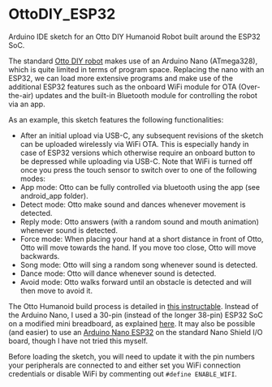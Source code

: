 # OttoDIY_ESP32
Arduino IDE sketch for an Otto DIY Humanoid Robot built around the ESP32 SoC.

The standard [Otto DIY robot](https://www.ottodiy.com/) makes use of an Arduino Nano (ATmega328), which is quite limited in terms of program space.
Replacing the nano with an ESP32, we can load more extensive programs and make use of the additional ESP32 features such as the onboard WiFi module for OTA (Over-the-air) updates and the built-in Bluetooth module for controlling the robot via an app.

As an example, this sketch features the following functionalities:
* After an initial upload via USB-C, any subsequent revisions of the sketch can be uploaded wirelessly via WiFi OTA. This is especially handy in case of ESP32 versions which otherwise require an onboard button to be depressed while uploading via USB-C. Note that WiFi is turned off once you press the touch sensor to switch over to one of the following modes:
* App mode: Otto can be fully controlled via bluetooth using the app (see android_app folder).
* Detect mode: Otto make sound and dances whenever movement is detected.
* Reply mode: Otto answers (with a random sound and mouth animation) whenever sound is detected.
* Force mode: When placing your hand at a short distance in front of Otto, Otto will move towards the hand. If you move too close, Otto will move backwards.
* Song mode: Otto will sing a random song whenever sound is detected.
* Dance mode: Otto will dance whenever sound is detected.
* Avoid mode: Otto walks forward until an obstacle is detected and will then move to avoid it.

The Otto Humanoid build process is detailed in [this instructable](https://www.instructables.com/Otto-DIY-Humanoid-Robot/).
Instead of the Arduino Nano, I used a 30-pin (instead of the longer 38-pin) ESP32 SoC on a modified mini breadboard, as explained [here](https://www.pangodream.es/breadboard-adapter-for-esp32-dev-board).
It may also be possible (and easier) to use an [Arduino Nano ESP32](https://store.arduino.cc/en-be/products/nano-esp32) on the standard Nano Shield I/O board, though I have not tried this myself.

Before loading the sketch, you will need to update it with the pin numbers your peripherals are connected to and either set you WiFi connection credentials or disable WiFi by commenting out `#define ENABLE_WIFI`.
